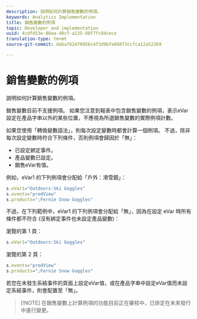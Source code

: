 ```yaml
---
description: 說明如何計算銷售變數的例項。
keywords: Analytics Implementation
title: 銷售變數的例項
topic: Developer and implementation
uuid: 4cdfd53e-88aa-48cf-a135-98f7fc8dcece
translation-type: tm+mt
source-git-commit: dabaf6247695bc4f3d9bfe668f3ccfca12a52269

---
```



# 銷售變數的例項

說明如何計算銷售變數的例項。

銷售變數目前不支援例項。 如果您注意到報表中包含銷售變數的例項，表示eVar設定在產品字串以外的某些位置，不應視為所選銷售變數的實際例項計數。

如果您使用「轉換變數語法」，則每次設定變數時都會計算一個例項。 不過，除非每次設定變數時符合下列條件，否則例項會歸因於「無」：

* 已設定綁定事件。
* 產品變數已設定。
* 銷售eVar有值。

例如，eVar1 的下列例項會分配給「戶外：滑雪鏡」：

```js
s.eVar1="Outdoors:Ski Goggles" 
s.events="prodView" 
s.products=";Fernie Snow Goggles"
```

不過，在下列範例中，eVar1 的下列例項會分配給「無」，因為在設定 eVar 時所有條件都不符合 (沒有綁定事件也未設定產品變數)：

瀏覽的第 1 頁：

```js
s.eVar1="Outdoors:Ski Goggles"
```

瀏覽的第 2 頁：

```js
s.events="prodView" 
s.products=";Fernie Snow Goggles"
```

若您在未發生系結事件的頁面上設定eVar值，或在產品字串中設定eVar值而未設定系結事件，則會配置至「無」。

>[!NOTE] 在銷售變數上計算例項的功能目前正在審核中，已排定在未來發行中進行變更。

